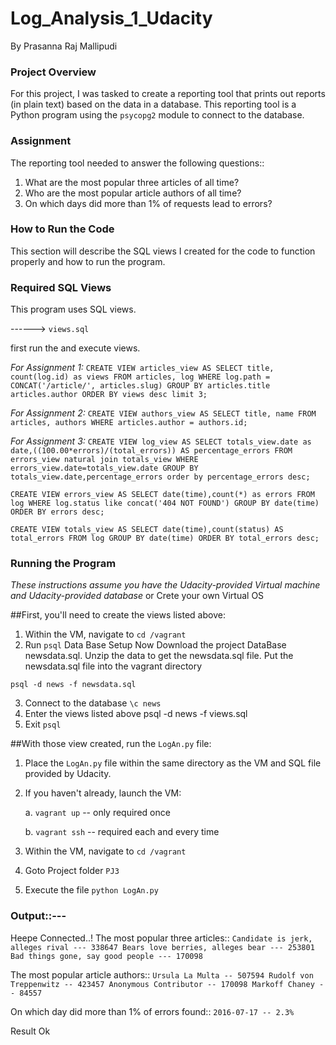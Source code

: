# Log_Analysis_1_Udacity

By Prasanna Raj Mallipudi

### Project Overview

For this project, I was tasked to create a reporting tool that prints out reports (in plain text) based on the data in a database.
This reporting tool is a Python program using the `psycopg2` module to connect to the database.

### Assignment

The reporting tool needed to answer the following questions::
1. What are the most popular three articles of all time?
2. Who are the most popular article authors of all time?
3. On which days did more than 1% of requests lead to errors?

### How to Run the Code
This section will describe the SQL views I created for the code to function properly and how to run the program.

### Required SQL Views
This program uses SQL views.

------> ``views.sql``

first run the and execute views.

*For Assignment 1:*
`CREATE VIEW articles_view AS
SELECT title, count(log.id) as views
FROM articles, log
WHERE log.path = CONCAT('/article/', articles.slug)
GROUP BY articles.title
         articles.author
ORDER BY views desc limit 3;`

*For Assignment 2:*
`CREATE VIEW authors_view AS
SELECT title, name
FROM articles, authors
WHERE articles.author = authors.id;`

*For Assignment 3:*
`CREATE VIEW log_view AS SELECT totals_view.date as date,((100.00*errors)/(total_errors)) AS percentage_errors FROM errors_view natural join totals_view
WHERE errors_view.date=totals_view.date GROUP BY totals_view.date,percentage_errors order by percentage_errors desc;`

`CREATE VIEW errors_view AS SELECT date(time),count(*) as errors FROM log WHERE log.status like concat('404 NOT FOUND') GROUP BY date(time) ORDER BY errors desc;`

`CREATE VIEW totals_view AS SELECT date(time),count(status) AS total_errors FROM log GROUP BY date(time) ORDER BY total_errors desc;`

### Running the Program

*These instructions assume you have the Udacity-provided Virtual machine and Udacity-provided database*
or
Crete your own Virtual OS

##First, you'll need to create the views listed above:
1. Within the VM, navigate to `cd /vagrant`
2. Run `psql`
Data Base Setup
Now Download the project DataBase newsdata.sql.
Unzip the data to get the newsdata.sql file.
Put the newsdata.sql file into the vagrant directory

`psql -d news -f newsdata.sql`

3. Connect to the database `\c news`
4. Enter the views listed above
   psql -d news -f views.sql
5. Exit `psql`

##With those view created, run the `LogAn.py` file:
1. Place the `LogAn.py` file within the same directory as the VM and SQL file provided by Udacity.
2. If you haven't already, launch the VM:

	a. `vagrant up` -- only required once
	
	b. `vagrant ssh` -- required each and every time
	
3. Within the VM, navigate to `cd /vagrant`
4. Goto Project folder `PJ3`
5. Execute the file `python LogAn.py`

### Output::---

Heepe Connected..!
The most popular three articles::
`Candidate is jerk, alleges rival --- 338647
Bears love berries, alleges bear --- 253801
Bad things gone, say good people --- 170098`

The most popular article authors::
`Ursula La Multa -- 507594
Rudolf von Treppenwitz -- 423457
Anonymous Contributor -- 170098
Markoff Chaney -- 84557`

On which day did more than 1%  of errors found::
`2016-07-17 -- 2.3%`

Result Ok
